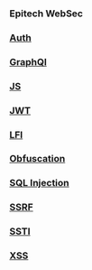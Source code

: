 ### Epitech WebSec

### [Auth](./auth/readme)
### [GraphQl](./graphql/readme)
### [JS](./js/readme)
### [JWT](./jwt/readme)
### [LFI](./lfi/readme)
### [Obfuscation](./obs/readme)
### [SQL Injection](./sqli/readme)
### [SSRF](./ssrf/readme)
### [SSTI](./ssti/readme)
### [XSS](./xss/readme)